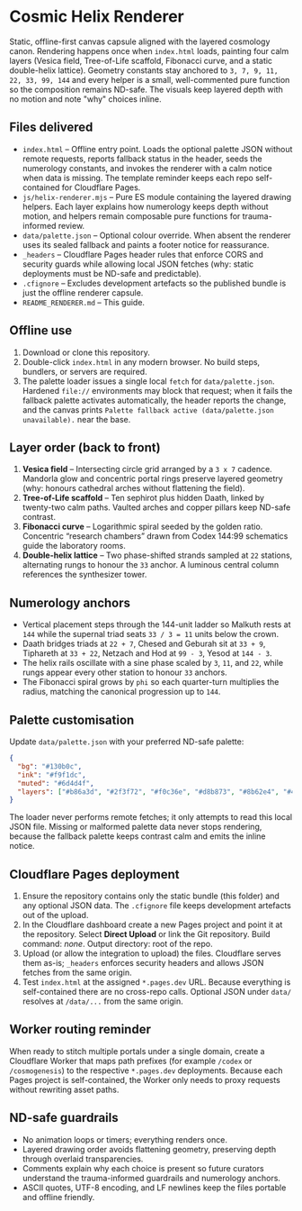 # Cosmic Helix Renderer

Static, offline-first canvas capsule aligned with the layered cosmology canon. Rendering happens once when `index.html` loads, painting four calm layers (Vesica field, Tree-of-Life scaffold, Fibonacci curve, and a static double-helix lattice). Geometry constants stay anchored to `3, 7, 9, 11, 22, 33, 99, 144` and every helper is a small, well-commented pure function so the composition remains ND-safe. The visuals keep layered depth with no motion and note "why" choices inline.

## Files delivered
- `index.html` – Offline entry point. Loads the optional palette JSON without remote requests, reports fallback status in the header, seeds the numerology constants, and invokes the renderer with a calm notice when data is missing. The template reminder keeps each repo self-contained for Cloudflare Pages.
- `js/helix-renderer.mjs` – Pure ES module containing the layered drawing helpers. Each layer explains how numerology keeps depth without motion, and helpers remain composable pure functions for trauma-informed review.
- `data/palette.json` – Optional colour override. When absent the renderer uses its sealed fallback and paints a footer notice for reassurance.
- `_headers` – Cloudflare Pages header rules that enforce CORS and security guards while allowing local JSON fetches (why: static deployments must be ND-safe and predictable).
- `.cfignore` – Excludes development artefacts so the published bundle is just the offline renderer capsule.
- `README_RENDERER.md` – This guide.

## Offline use
1. Download or clone this repository.
2. Double-click `index.html` in any modern browser. No build steps, bundlers, or servers are required.
3. The palette loader issues a single local `fetch` for `data/palette.json`. Hardened `file://` environments may block that request; when it fails the fallback palette activates automatically, the header reports the change, and the canvas prints `Palette fallback active (data/palette.json unavailable).` near the base.

## Layer order (back to front)
1. **Vesica field** – Intersecting circle grid arranged by a `3 x 7` cadence. Mandorla glow and concentric portal rings preserve layered geometry (why: honours cathedral arches without flattening the field).
2. **Tree-of-Life scaffold** – Ten sephirot plus hidden Daath, linked by twenty-two calm paths. Vaulted arches and copper pillars keep ND-safe contrast.
3. **Fibonacci curve** – Logarithmic spiral seeded by the golden ratio. Concentric “research chambers” drawn from Codex 144:99 schematics guide the laboratory rooms.
4. **Double-helix lattice** – Two phase-shifted strands sampled at `22` stations, alternating rungs to honour the `33` anchor. A luminous central column references the synthesizer tower.

## Numerology anchors
- Vertical placement steps through the 144-unit ladder so Malkuth rests at `144` while the supernal triad seats `33 / 3 = 11` units below the crown.
- Daath bridges triads at `22 + 7`, Chesed and Geburah sit at `33 + 9`, Tiphareth at `33 + 22`, Netzach and Hod at `99 - 3`, Yesod at `144 - 3`.
- The helix rails oscillate with a sine phase scaled by `3`, `11`, and `22`, while rungs appear every other station to honour `33` anchors.
- The Fibonacci spiral grows by `phi` so each quarter-turn multiplies the radius, matching the canonical progression up to `144`.

## Palette customisation
Update `data/palette.json` with your preferred ND-safe palette:

```json
{
  "bg": "#130b0c",
  "ink": "#f9f1dc",
  "muted": "#6d4d4f",
  "layers": ["#b86a3d", "#2f3f72", "#f0c36e", "#d8b873", "#8b62e4", "#4a91b2"]
}
```

The loader never performs remote fetches; it only attempts to read this local JSON file. Missing or malformed palette data never stops rendering, because the fallback palette keeps contrast calm and emits the inline notice.

## Cloudflare Pages deployment
1. Ensure the repository contains only the static bundle (this folder) and any optional JSON data. The `.cfignore` file keeps development artefacts out of the upload.
2. In the Cloudflare dashboard create a new Pages project and point it at the repository. Select **Direct Upload** or link the Git repository. Build command: _none_. Output directory: root of the repo.
3. Upload (or allow the integration to upload) the files. Cloudflare serves them as-is; `_headers` enforces security headers and allows JSON fetches from the same origin.
4. Test `index.html` at the assigned `*.pages.dev` URL. Because everything is self-contained there are no cross-repo calls. Optional JSON under `data/` resolves at `/data/...` from the same origin.

## Worker routing reminder
When ready to stitch multiple portals under a single domain, create a Cloudflare Worker that maps path prefixes (for example `/codex` or `/cosmogenesis`) to the respective `*.pages.dev` deployments. Because each Pages project is self-contained, the Worker only needs to proxy requests without rewriting asset paths.

## ND-safe guardrails
- No animation loops or timers; everything renders once.
- Layered drawing order avoids flattening geometry, preserving depth through overlaid transparencies.
- Comments explain why each choice is present so future curators understand the trauma-informed guardrails and numerology anchors.
- ASCII quotes, UTF-8 encoding, and LF newlines keep the files portable and offline friendly.
